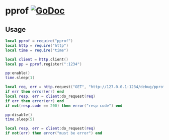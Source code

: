 # pprof [![GoDoc](https://godoc.org/github.com/venerasf/go-lua-libs/pprof?status.svg)](https://godoc.org/github.com/venerasf/go-lua-libs/pprof)

## Usage

```lua
local pprof = require("pprof")
local http = require("http")
local time = require("time")

local client = http.client()
local pp = pprof.register(":1234")

pp:enable()
time.sleep(1)

local req, err = http.request("GET", "http://127.0.0.1:1234/debug/pprof/goroutine")
if err then error(err) end
local resp, err = client:do_request(req)
if err then error(err) end
if not(resp.code == 200) then error("resp code") end

pp:disable()
time.sleep(5)

local resp, err = client:do_request(req)
if not(err) then error("must be error") end
```

